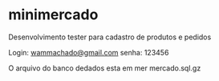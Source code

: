 # minimercado
Desenvolvimento tester para cadastro de produtos e pedidos

Login: wammachado@gmail.com
senha: 123456

O arquivo do banco dedados esta em mer mercado.sql.gz
